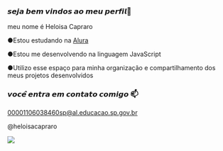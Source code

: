 ###  𝙨𝙚𝙟𝙖 𝙗𝙚𝙢 𝙫𝙞𝙣𝙙𝙤𝙨 𝙖𝙤 𝙢𝙚𝙪 𝙥𝙚𝙧𝙛𝙞𝙡🥰

meu nome é Heloisa Capraro 

 ●Estou estudando na [Alura](https://www.alura.com.br)
 
 ●Estou me desenvolvendo na linguagem JavaScript 
 
 ●Utilizo esse espaço para minha organização e compartilhamento dos meus projetos desenvolvidos 

###  𝙫𝙤𝙘𝙚̂ 𝙚𝙣𝙩𝙧𝙖 𝙚𝙢 𝙘𝙤𝙣𝙩𝙖𝙩𝙤 𝙘𝙤𝙢𝙞𝙜𝙤  📫

00001106038460sp@al.educacao.sp.gov.br

@heloisacapraro

![](https://media1.tenor.com/m/a_pc-0lP8dwAAAAC/bored-hair.gif)
